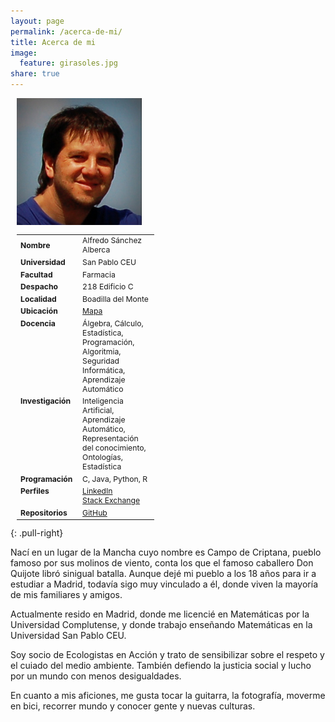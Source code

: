 ```yaml
---
layout: page
permalink: /acerca-de-mi/
title: Acerca de mi
image:
  feature: girasoles.jpg
share: true
---
```


<div class="notice" style="margin:10px">
    <img src="/images/foto_alf.jpg" width="200px"/>
    <div style="width:220px; font-size:87%">
        <table width="100%">
            <tbody>
                <tr><td width="45%"><strong>Nombre</strong></td><td>Alfredo Sánchez Alberca</td></tr>
                <tr><td><strong>Universidad</strong></td><td>San Pablo CEU</td></tr>
                <tr><td><strong>Facultad</strong></td><td>Farmacia</td></tr>
                <tr><td><strong>Despacho</strong></td><td>218 Edificio C</td></tr> 
                <tr><td><strong>Localidad</strong></td><td>Boadilla del Monte</td></tr>
                <tr><td><strong>Ubicación</strong></td><td><a target="_blank" href="https://www.google.es/maps/place/Universidad+San+Pablo+CEU:+Facultad+de+Farmacia/@40.399766,-3.836895,17z/data=!3m1!4b1!4m2!3m1!1s0xd418f4530da2347:0x63a3a2967cbe49dd"> Mapa </a></td></tr>
                <tr><td style="vertical-align:top;"><strong>Docencia</strong></td><td>Álgebra, Cálculo, Estadística, Programación, Algoritmia, Seguridad Informática, Aprendizaje Automático</td></tr>
                <tr><td style="vertical-align:top;"><strong>Investigación</strong></td><td>Inteligencia Artificial, Aprendizaje Automático, Representación del conocimiento, Ontologías, Estadística</td></tr>
                <tr><td style="vertical-align:top;"><strong>Programación</strong></td><td>C, Java, Python, R</td></tr>
                <tr><td style="vertical-align:top;"><strong>Perfiles</strong></td><td>
                    <a rel="nofollow" target="_blank" href="https://www.linkedin.com/in/asalber/">LinkedIn</a><br />
                    <a rel="nofollow" target="_blank" href="https://stackexchange.com/users/1506692/alf/">Stack Exchange</a>
                </td></tr>
                <tr><td style="vertical-align:top;"><strong>Repositorios</strong></td><td>
                    <a rel="nofollow" target="_blank" href="https://github.com/asalber/">GitHub</a><br />
                </td></tr>
            </tbody>
        </table>
    </div>
</div>
{: .pull-right}

Nací en un lugar de la Mancha cuyo nombre es Campo de Criptana, pueblo famoso por sus molinos de viento, conta los que el famoso caballero Don Quijote libró sinigual batalla. 
Aunque dejé mi pueblo a los 18 años para ir a estudiar a Madrid, todavía sigo muy vinculado a él, donde viven la mayoría de mis familiares y amigos.  

Actualmente resido en Madrid, donde me licencié en Matemáticas por la Universidad Complutense, y donde trabajo enseñando Matemáticas en la Universidad San Pablo CEU.

Soy socio de Ecologistas en Acción y trato de sensibilizar sobre el respeto y el cuiado del medio ambiente. 
También defiendo la justicia social y lucho por un mundo con menos desigualdades.  

En cuanto a mis aficiones, me gusta tocar la guitarra, la fotografía, moverme en bici, recorrer mundo y conocer gente y nuevas culturas. 